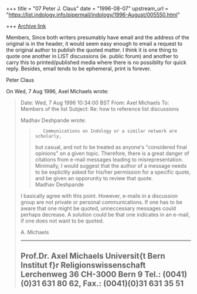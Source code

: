 +++
title = "07 Peter J. Claus"
date = "1996-08-07"
upstream_url = "https://list.indology.info/pipermail/indology/1996-August/005550.html"

+++
[Archive link](https://list.indology.info/pipermail/indology/1996-August/005550.html)


Members,
Since both writers presumably have email and the address of the original 
is in the header, it would seem easy enough to email a request to the 
original author to publish the quoted matter.  I think it is one thing to 
quote one another in LIST discussions (ie. public forum) and another to 
carry this to printed/published media where there is no possiblity for 
quick reply.  Besides, email tends to be ephemeral, print is forever.

Peter Claus

On Wed, 7 Aug 1996, Axel Michaels wrote:

> Date: Wed, 7 Aug 1996 10:34:00 BST
> From: Axel Michaels <michaels at relwi.unibe.ch>
> To: Members of the list <indology at liverpool.ac.uk>
> Subject: Re: how to reference list discussions
> 
> Madhav Deshpande wrote:
> >
> >        Communications on Indology or a similar network are scholarly, 
> >but casual, and not to be treated as anyone's "considered final opinions" 
> >on a given topic.  Therefore, there is a great danger of citations from 
> >e-mail messages leading to misrepresentation.  Minimally, I would suggest 
> >that the author of a message needs to be explicitly asked for his/her 
> >permission for a specific quote, and be given an opporunity to review 
> >that quote.  
> >        Madhav Deshpande
> 
> I basically agree with this point. However, e-mails in a discussion 
> group are not private or personal communications. If one has to be aware 
> that one might be quoted, unneccessary messages could perhaps decrease. A 
> solution could be that one indicates in an e-mail, if one does not want to 
> be quoted.
> 
> A. Michaels
> 
> ---------------------------------------------------------------------------
> Prof.Dr. Axel Michaels
> Universit{t Bern
> Institut f}r Religionswissenschaft
> Lerchenweg 36
> CH-3000 Bern 9
> Tel.: (0041)(0)31 631 80 62, Fax.: (0041)(0)31 631 35 51
> ---------------------------------------------------------------------------
> 
> 




